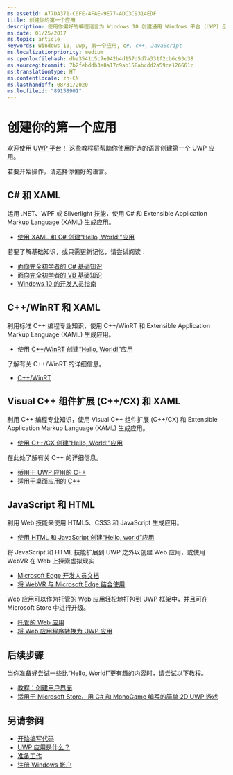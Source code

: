 ```yaml
---
ms.assetid: A77DA371-C0FE-4FAE-9E77-ADC3C9314EDF
title: 创建你的第一个应用
description: 使用你偏好的编程语言为 Windows 10 创建通用 Windows 平台 (UWP) 应用。
ms.date: 01/25/2017
ms.topic: article
keywords: Windows 10, uwp, 第一个应用, c#, c++, JavaScript
ms.localizationpriority: medium
ms.openlocfilehash: dba3541c5c7e942b4d157d5d7a331f2cb6c93c38
ms.sourcegitcommit: 7b2febddb3e8a17c9ab158abcdd2a59ce126661c
ms.translationtype: HT
ms.contentlocale: zh-CN
ms.lasthandoff: 08/31/2020
ms.locfileid: "89158901"
---
```

# <a name="create-your-first-app"></a>创建你的第一个应用

欢迎使用 [UWP 平台](universal-application-platform-guide.md)！ 这些教程将帮助你使用所选的语言创建第一个 UWP 应用。

若要开始操作，请选择你偏好的语言。

## <a name="c-and-xaml"></a>C# 和 XAML

运用 .NET、WPF 或 Silverlight 技能，使用 C# 和 Extensible Application Markup Language (XAML) 生成应用。

* [使用 XAML 和 C# 创建“Hello, World!”应用](create-a-hello-world-app-xaml-universal.md)

若要了解基础知识，或只需更新记忆，请尝试阅读：

* [面向完全初学者的 C# 基础知识](https://channel9.msdn.com/Series/CSharp-Fundamentals-for-Absolute-Beginners?l=Lvld4EQIC_2706218949)
* [面向完全初学者的 VB 基础知识](/learn/?l=jqMOvLKbC_9206218965)
* [Windows 10 的开发人员指南](/learn/)

## <a name="cwinrt-and-xaml"></a>C++/WinRT 和 XAML

利用标准 C++ 编程专业知识，使用 C++/WinRT 和 Extensible Application Markup Language (XAML) 生成应用。

* [使用 C++/WinRT 创建“Hello, World!”应用](./create-a-basic-windows-10-app-in-cppwinrt.md)

了解有关 C++/WinRT 的详细信息。

* [C++/WinRT](../cpp-and-winrt-apis/index.md)

## <a name="visualc-component-extensions-ccx-and-xaml"></a>Visual C++ 组件扩展 (C++/CX) 和 XAML

利用 C++ 编程专业知识，使用 Visual C++ 组件扩展 (C++/CX) 和 Extensible Application Markup Language (XAML) 生成应用。

* [使用 C++/CX 创建“Hello, World!”应用](create-a-basic-windows-10-app-in-cpp.md)

在此处了解有关 C++ 的详细信息。

* [适用于 UWP 应用的 C++](/cpp/cppcx/universal-windows-apps-cpp?view=vs-2019)
* [适用于桌面应用的 C++](/cpp/windows/desktop-applications-visual-cpp?view=vs-2019)

## <a name="javascript-and-html"></a>JavaScript 和 HTML

利用 Web 技能来使用 HTML5、CSS3 和 JavaScript 生成应用。

* [使用 HTML 和 JavaScript 创建“Hello, world”应用](create-a-hello-world-app-js-uwp.md)

将 JavaScript 和 HTML 技能扩展到 UWP 之外以创建 Web 应用，或使用 WebVR 在 Web 上探索虚拟现实

* [Microsoft Edge 开发人员文档](/microsoft-edge/)
* [将 WebVR 与 Microsoft Edge 结合使用](/microsoft-edge/webvr/)

Web 应用可以作为托管的 Web 应用轻松地打包到 UWP 框架中，并且可在 Microsoft Store 中进行升级。

* [托管的 Web 应用](https://developer.microsoft.com/windows/pwa)
* [将 Web 应用程序转换为 UWP 应用](/microsoft-edge/progressive-web-apps-chromium/)

## <a name="next-steps"></a>后续步骤

当你准备好尝试一些比“Hello, World!”更有趣的内容时，请尝试以下教程。

* [教程：创建用户界面](../design/basics/xaml-basics-ui.md)
* [适用于 Microsoft Store、用 C# 和 MonoGame 编写的简单 2D UWP 游戏](get-started-tutorial-game-mg2d.md)

## <a name="see-also"></a>另请参阅

* [开始编写代码](create-uwp-apps.md)
* [UWP 应用是什么？](universal-application-platform-guide.md)
* [准备工作](get-set-up.md)
* [注册 Windows 帐户](sign-up.md)